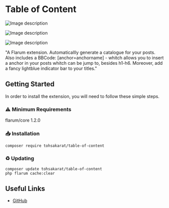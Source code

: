 # Table of Content
 
![Image description](https://gzszd.club/assets/files/2022-08-14/1660447427-922182-image.png) 
 
![Image description](https://gzszd.club/assets/files/2022-08-14/1660447468-988401-image.png) 
 
![Image description](https://gzszd.club/assets/files/2022-08-14/1660448329-377736-image.png) 

"A Flarum extension.  Automaticallly generate a catalogue for your posts. Also includes a BBCode: [anchor=anchorname] - whitch allows you to insert a anchor in your posts whitch can be jump to, besides h1-h6. Moreover, add a fancy lightblue indicator bar to your titles."

## Getting Started

In order to install the extension, you will need to follow these simple steps.


### ⚠️ Minimum Requirements

flarum/core 1.2.0

### 📥 Installation
   ```
   composer require tohsakarat/table-of-content
   ```

### ♻ Updating
   ```
   composer update tohsakarat/table-of-content
   php flarum cache:clear
   ```

## Useful Links

* [GitHub](https://github.com/tohsakrat/flarum-table-of-content)
